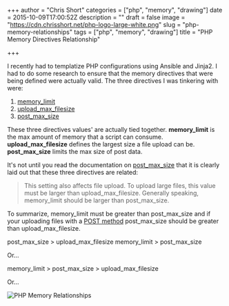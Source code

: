 +++
author = "Chris Short"
categories = ["php", "memory", "drawing"]
date = 2015-10-09T17:00:52Z
description = ""
draft = false
image = "https://cdn.chrisshort.net/php-logo-large-white.png"
slug = "php-memory-relationships"
tags = ["php", "memory", "drawing"]
title = "PHP Memory Directives Relationship"

+++

I recently had to templatize PHP configurations using Ansible and Jinja2. I had to do some research to ensure that the memory directives that were being defined were actually valid. The three directives I was tinkering with were:

1. [memory_limit](http://docs.php.net/manual/en/ini.core.php#ini.memory-limit)
2. [upload\_max\_filesize](http://php.net/manual/en/ini.core.php#ini.upload-max-filesize)
3. [post\_max\_size](http://php.net/manual/en/ini.core.php#ini.post-max-size)

These three directives values' are actually tied together. **memory\_limit** is the max amount of memory that a script can consume. **upload\_max\_filesize** defines the largest size a file upload can be. **post\_max\_size** limits the max size of post data.

<script async src="//pagead2.googlesyndication.com/pagead/js/adsbygoogle.js"></script>
<!-- chrisshort.net Responsive -->
<ins class="adsbygoogle"
     style="display:block"
     data-ad-client="ca-pub-8972983586873269"
     data-ad-slot="1297095894"
     data-ad-format="auto"></ins>
<script>
   (adsbygoogle = window.adsbygoogle || []).push({});
</script>

It's not until you read the documentation on [post\_max\_size](http://php.net/manual/en/ini.core.php#ini.post-max-size) that it is clearly laid out that these three directives are related:

>This setting also affects file upload. To upload large files, this value must be larger than upload\_max\_filesize. Generally speaking, memory_limit should be larger than post\_max\_size.

To summarize, memory\_limit must be greater than post\_max\_size and if your uploading files with a [POST method](http://www.w3schools.com/tags/ref_httpmethods.asp) post\_max\_size should be greater than upload\_max\_filesize.

post\_max\_size > upload\_max\_filesize
memory\_limit > post\_max\_size

Or...

memory\_limit > post\_max\_size > upload\_max\_filesize

Or...

![PHP Memory Relationships](https://cdn.chrisshort.net/drawings/php-memory-relationships.png)